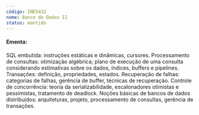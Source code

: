 ```yaml
---
código: INE5432
nome: Banco de Dados II
status: mantido
---
```


#### Ementa:
SQL embutida: instruções estáticas e dinâmicas, cursores. Processamento de consultas: otimização algébrica; plano de execução de uma consulta considerando estimativas sobre os dados, índices, buffers e pipelines. Transações: definição, propriedades, estados. Recuperação de falhas: categorias de falhas, gerência de buffer, técnicas de recuperação. Controle de concorrência: teoria da serializabilidade, escalonadores otimistas e pessimistas, tratamento de deadlock. Noções básicas de bancos de dados distribuídos: arquiteturas, projeto, processamento de consultas, gerência de transações.

